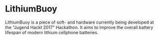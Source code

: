 # LithiumBuoy
LithiumBuoy is a piece of soft- and hardware currently being developed at the "Jugend Hackt 2017" Hackathon. It aims to improve the overall battery lifespan of modern lithium cellphone batteries.
